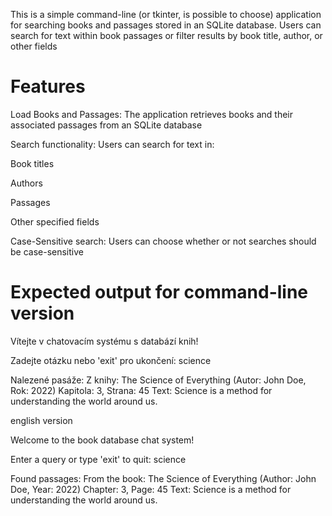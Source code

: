 This is a simple command-line (or tkinter, is possible to choose) application for searching books and passages stored in an SQLite database. Users can search for text within book passages or filter results by book title, author, or other fields


# Features

Load Books and Passages: The application retrieves books and their associated passages from an SQLite database

Search functionality: Users can search for text in:

Book titles

Authors

Passages

Other specified fields

Case-Sensitive search: Users can choose whether or not searches should be case-sensitive

# Expected output for command-line version

Vítejte v chatovacím systému s databází knih!

Zadejte otázku nebo 'exit' pro ukončení: science

Nalezené pasáže:
Z knihy: The Science of Everything (Autor: John Doe, Rok: 2022)
Kapitola: 3, Strana: 45
Text: Science is a method for understanding the world around us.

english version

Welcome to the book database chat system!

Enter a query or type 'exit' to quit: science

Found passages:
From the book: The Science of Everything (Author: John Doe, Year: 2022)
Chapter: 3, Page: 45
Text: Science is a method for understanding the world around us.

